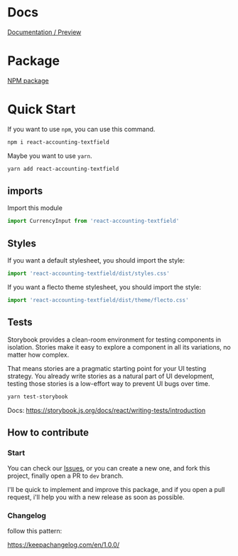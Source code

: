 # Docs

<a href="https://alexcastrodev.github.io/shopify-input-currency"> Documentation / Preview </a>

# Package

<a href="https://www.npmjs.com/package/react-accounting-textfield"> NPM package </a>

# Quick Start

If you want to use `npm`, you can use this command.

```bash
npm i react-accounting-textfield
```

Maybe you want to use `yarn`.

```bash
yarn add react-accounting-textfield
```

## imports

Import this module

```javascript
import CurrencyInput from 'react-accounting-textfield'
```

## Styles

If you want a default stylesheet, you should import the style:

```javascript
import 'react-accounting-textfield/dist/styles.css'
```

If you want a flecto theme stylesheet, you should import the style:

```javascript
import 'react-accounting-textfield/dist/theme/flecto.css'
```

## Tests

Storybook provides a clean-room environment for testing components in isolation. Stories make it easy to explore a component in all its variations, no matter how complex.

That means stories are a pragmatic starting point for your UI testing strategy. You already write stories as a natural part of UI development, testing those stories is a low-effort way to prevent UI bugs over time.

```bash
yarn test-storybook
```

Docs: https://storybook.js.org/docs/react/writing-tests/introduction

## How to contribute

### Start

You can check our <a href="https://github.com/AlexcastroDev/shopify-input-currency/issues">Issues</a>, or you can create a new one, and fork this project, finally open a PR to `dev` branch.

I'll be quick to implement and improve this package, and if you open a pull request, i'll help you with a new release as soon as possible.

### Changelog

follow this pattern:

https://keepachangelog.com/en/1.0.0/
